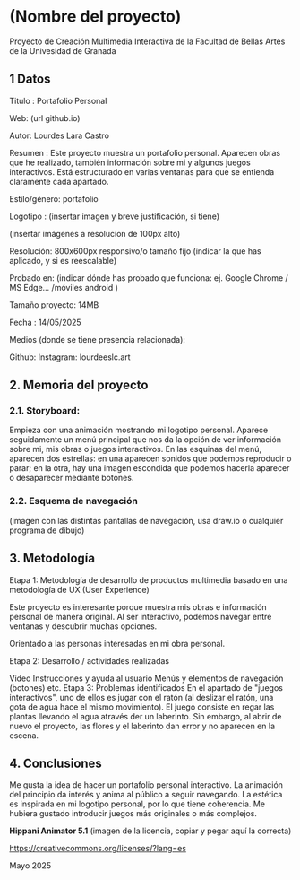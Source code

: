 # (Nombre del proyecto)
Proyecto de Creación Multimedia Interactiva de la Facultad de Bellas Artes de la Univesidad de Granada

## 1 Datos
Titulo : Portafolio Personal

Web: (url github.io)

Autor: Lourdes Lara Castro

Resumen : Este proyecto muestra un portafolio personal. Aparecen obras que he realizado, también información sobre mi y algunos juegos interactivos. Está estructurado en varias ventanas para que se entienda claramente cada apartado. 

Estilo/género: portafolio

Logotipo : (insertar imagen y breve justificación, si tiene)

(insertar imágenes a resolucion de 100px alto)

Resolución: 800x600px responsivo/o tamaño fijo (indicar la que has aplicado, y si es reescalable)

Probado en: (indicar dónde has probado que funciona: ej. Google Chrome / MS Edge... /móviles android )

Tamaño proyecto: 14MB

Fecha : 14/05/2025

Medios (donde se tiene presencia relacionada):

Github:
Instagram: lourdeeslc.art

## 2. Memoria del proyecto
### 2.1. Storyboard:
Empieza con una animación mostrando mi logotipo personal. Aparece seguidamente un menú principal que nos da la opción de ver información sobre mi, mis obras o juegos interactivos. En las esquinas del menú, aparecen dos estrellas: en una aparecen sonidos que podemos reproducir o parar; en la otra, hay una imagen escondida que podemos hacerla aparecer o desaparecer mediante botones.
### 2.2. Esquema de navegación
(imagen con las distintas pantallas de navegación, usa draw.io o cualquier programa de dibujo)

## 3. Metodología

Etapa 1: Metodología de desarrollo de productos multimedia basado en una metodología de UX (User Experience)

Este proyecto es interesante porque muestra mis obras e información personal de manera original. Al ser interactivo, podemos navegar entre ventanas y descubrir muchas opciones.

Orientado a las personas interesadas en mi obra personal.

Etapa 2: Desarrollo / actividades realizadas

Video
Instrucciones y ayuda al usuario
Menús y elementos de navegación (botones)
etc.
Etapa 3: Problemas identificados
En el apartado de "juegos interactivos", uno de ellos es jugar con el ratón (al deslizar el ratón, una gota de agua hace el mismo movimiento). El juego consiste en regar las plantas llevando el agua através der un laberinto. Sin embargo, al abrir de nuevo el proyecto, las flores y el laberinto dan error y no aparecen en la escena. 

## 4. Conclusiones
Me gusta la idea de hacer un portafolio personal interactivo. La animación del principio da interés y anima al público a seguir navegando. La estética es inspirada en mi logotipo personal, por lo que tiene coherencia. Me hubiera gustado introducir juegos más originales o más complejos.


**Hippani Animator 5.1**
(imagen de la licencia, copiar y pegar aquí la correcta)

https://creativecommons.org/licenses/?lang=es

Mayo 2025
